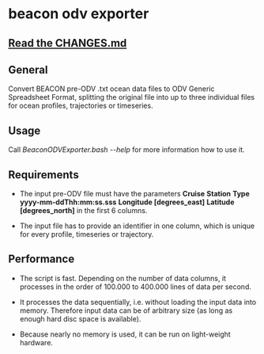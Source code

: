 # beacon odv exporter

## [Read the CHANGES.md](https://github.com/smieruch/beacon_odv_exporter/blob/master/CHANGES.md)

## General
Convert BEACON pre-ODV .txt ocean data files to ODV Generic
Spreadsheet Format, splitting the original file into up to three
individual files for ocean profiles, trajectories or timeseries.

## Usage
Call *BeaconODVExporter.bash --help* for more information how to use it.

## Requirements
- The input pre-ODV file must have the parameters
  **Cruise** **Station** **Type**
  **yyyy-mm-ddThh:mm:ss.sss** **Longitude [degrees_east]** **Latitude
  [degrees_north]** in the first 6 columns.

- The input file has to provide an identifier in one column, which is
  unique for every profile, timeseries or trajectory.
  
## Performance
- The script is fast. Depending on the number of data columns, it
  processes in the order of 100.000 to 400.000 lines of data per second.

- It processes the data sequentially, i.e. without
  loading the input data into memory. Therefore input data can be of
  arbitrary size (as long as enough hard disc space is available).
  
- Because nearly no memory is used, it can be run on light-weight hardware.

